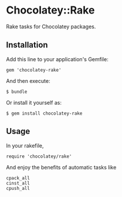 # Chocolatey::Rake
Rake tasks for Chocolatey packages.

## Installation
Add this line to your application's Gemfile:

    gem 'chocolatey-rake'

And then execute:

    $ bundle

Or install it yourself as:

    $ gem install chocolatey-rake

## Usage
In your rakefile, 

    require 'chocolatey/rake'
    
And enjoy the benefits of automatic tasks like

    cpack_all
    cinst_all
    cpush_all
